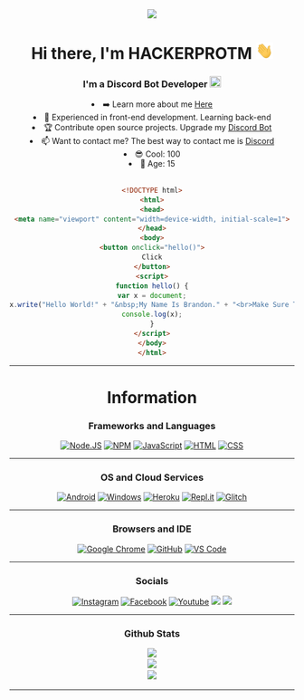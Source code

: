 <div align="center">
<img width="150" src="https://avatars.githubusercontent.com/u/84269666?v=4"/>
<h1>Hi there, I'm HACKERPROTM  <img width="30px" height="30px" src="https://github.com/SatYu26/SatYu26/raw/master/Assets/Hi.gif" /></h1>
<h3>I'm a Discord Bot Developer <img width="20px" height="20px" src="https://pnggrid.com/wp-content/uploads/2021/05/Discord-Logo-Circle-1024x1024.png" /></h3>
<li>➡️ Learn more about me <a href="https://xopbot.glitch.me/profiles/hackerprodev">Here</a></li>
<li>🌱 Experienced in front-end development. Learning back-end</li>
<li>🏆 Contribute open source projects. Upgrade my <a href="https://xopbot.glitch.me/">Discord Bot</a></li>
<li>📫 Want to contact me? The best way to contact me is <a href="https://discord.com/users/600094534386319370">Discord</a></li>
<li>😎 Cool: 100</li>
<li>👨 Age: 15</li>
<h2></h2>
 
```html
<!DOCTYPE html>
<html>
<head>
<meta name="viewport" content="width=device-width, initial-scale=1">
</head>
<body>
<button onclick="hello()">
Click
</button>
<script>
function hello() {
var x = document;
x.write("Hello World!" + "&nbsp;My Name Is Brandon." + "<br>Make Sure To Check My Github Stats.");
console.log(x);
}
</script>
</body>
</html>

```
 
---

# Information

### Frameworks and Languages
[![Node.JS](https://img.shields.io/badge/Node.js-339933?style=for-the-badge&logo=nodedotjs&logoColor=white)](https://nodejs.org)
[![NPM](https://img.shields.io/badge/npm-CB3837?style=for-the-badge&logo=npm&logoColor=white)](https://npmjs.org)
[![JavaScript](https://img.shields.io/badge/JavaScript-F7DF1E?style=for-the-badge&logo=javascript&logoColor=white)](https://javascript.com)
[![HTML](https://img.shields.io/badge/HTML-E34F26?style=for-the-badge&logo=html5&logoColor=white)](https://html.spec.whatwg.org/multipage/)
[![CSS](https://img.shields.io/badge/CSS-1572B6?style=for-the-badge&logo=css3&logoColor=white)](https://w3.org/Style/CSS)

---

### OS and Cloud Services
[![Android](https://img.shields.io/badge/Android-3DDC84?style=for-the-badge&logo=android&logoColor=white)](https://android.com)
[![Windows](https://img.shields.io/badge/Windows-0078D6?style=for-the-badge&logo=windows&logoColor=white)](https://microsoft.com/windows)
[![Heroku](https://img.shields.io/badge/Heroku-430098?style=for-the-badge&logo=heroku&logoColor=white)](https://heroku.com)
[![Repl.it](https://img.shields.io/badge/replit-667881?style=for-the-badge&logo=replit&logoColor=white)](https://replit.com)
[![Glitch](https://img.shields.io/badge/Glitch-2800ff?style=for-the-badge&logo=glitch&logoColor=white)](https://glitch.com)

---

### Browsers and IDE
[![Google Chrome](https://img.shields.io/badge/Google_chrome-4285F4?style=for-the-badge&logo=Google-chrome&logoColor=white)](https://google.com/chrome/)
[![GitHub](https://img.shields.io/badge/Github-100000?style=for-the-badge&logo=github&logoColor=white)](https://github.com)
[![VS Code](https://img.shields.io/badge/Visual_Studio_Code-0078D4?style=for-the-badge&logo=visual%20studio%20code&logoColor=white)](https://code.visualstudio.com)

---

### Socials 
[![Instagram](https://shields.io/badge/instagram-purple?style=for-the-badge&logo=instagram&logoColor=yellow)](https://www.instagram.com/brandon.torreglosa)
[![Facebook](https://shields.io/badge/facebook-white?style=for-the-badge&logo=facebook)](https://www.facebook.com/brandon.torreglosa)
[![Youtube](https://shields.io/badge/youtube-ff0000?style=for-the-badge&logo=youtube&logoColor=white)](https://www.youtube.com/c/HACKERPROTMYOUTUBE)
<a href="https://scratch.mit.edu/users/COOLBLUEINKLINGTM/" title="Scratch"><img src="https://shields.io/badge/scratch-yellow?style=for-the-badge&logo=scratch&logoColor=orange"/></a>
<a href="https://discord.com/users/600094534386319370" title="Discord"><img src="https://shields.io/badge/discord-ffffff?style=for-the-badge&logo=discord&logoColor=000000"/></a>

---

### Github Stats
<kbd>
<img width="495" src="https://github-readme-stats.vercel.app/api/top-langs/?username=HACKERPROTM&show_icons=true&layout=compact&title_color=ff0000&text_color=ffffff&bg_color=000&icon_color=ff0000"/>
</kbd>
<br/>
<kbd>
<img src="https://github-readme-stats.vercel.app/api?username=HACKERPROTM&show_icons=true&title_color=ff0000&text_color=ffffff&bg_color=000&icon_color=ff0000"/>
</kbd>
<br/>
<kbd>
<img style="border: 1px solid white;" src="https://github-readme-streak-stats.herokuapp.com?user=Ghanendra56&hide_border=true&background=000&currStreakLabel=ff0000&sideLabels=ff0000&currStreakNum=FFFFFF&dates=fff&sideNums=ffffff&fire=&ring=ff0000&stroke=fff"/>
</kbd>
<hr/>
</div>
